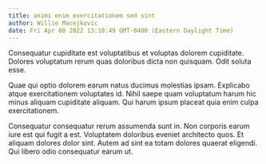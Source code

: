 ```yaml
---
title: animi enim exercitationem sed sint
author: Willie Macejkovic
date: Fri Apr 08 2022 13:18:49 GMT-0400 (Eastern Daylight Time)
---
```

Consequatur cupiditate est voluptatibus et voluptas dolorem cupiditate. Dolores voluptatum rerum quas doloribus dicta non quisquam. Odit soluta esse.

 Quae qui optio dolorem earum natus ducimus molestias ipsam. Explicabo atque exercitationem voluptates id. Nihil saepe quam voluptatum harum hic minus aliquam cupiditate aliquam. Qui harum ipsum placeat quia enim culpa exercitationem.

 Consequatur consequatur rerum assumenda sunt in. Non corporis earum iure est qui fugit a est. Voluptatem doloribus eveniet architecto quos. Et aliquam dolores dolor sint. Autem ad sint ea totam dolores quaerat eligendi. Qui libero odio consequatur earum ut.